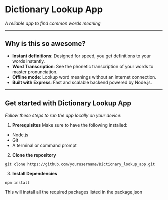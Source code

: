 # Dictionary Lookup App

*A reliable app to find common words meaning*

- - -

## Why is this so awesome?

- **Instant definitions**: Designed for speed, you get definitions to your words instantly.
- **Word Transcription**: See the phonetic transcription of your words to master pronunciation.
- **Offline mode**: Lookup word meanings without an internet connection.
- **Built with Express**: Fast and scalable backend powered by Node.js.

- - -

## Get started with Dictionary Lookup App

*Follow these steps to run the app locally on your device*:

1. **Prerequisites**
Make sure to have the following installed:
- Node.js
- Git
- A terminal or command prompt

2. **Clone the repository**
```
git clone https://github.com/yourusername/Dictionary_lookup_app.git

```

3. **Install Dependencies**
```
npm install

```
This will install all the required packages listed in the package.json